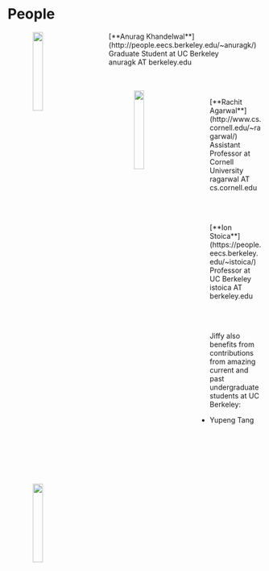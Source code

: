 # People

<img src="http://anuragkhandelwal.com/images/me.png" align="left" hspace="50" width="20%" />
<p>[**Anurag Khandelwal**](http://people.eecs.berkeley.edu/~anuragk/) <br/>
Graduate Student at UC Berkeley<br/>
anuragk AT berkeley.edu</p>
<br/>
<br/>

<img src="https://www.engineering.cornell.edu/sites/default/files/styles/width_360/public/departments/faculty%20section/Rachit%20Agarwal_0.png" align="left" hspace="50" width="20%" />
<p>[**Rachit Agarwal**](http://www.cs.cornell.edu/~ragarwal/) <br/>
Assistant Professor at Cornell University<br/>
ragarwal AT cs.cornell.edu</p>
<br/>
<br/>

<img src="https://databricks.com/wp-content/uploads/2015/08/ionS.jpg" align="left" hspace="50" width="20%" />
<p>[**Ion Stoica**](https://people.eecs.berkeley.edu/~istoica/) <br/>
Professor at UC Berkeley<br/>
istoica AT berkeley.edu</p>
<br/>
<br/>


<p>Jiffy also benefits from contributions from amazing current and past 
undergraduate students at UC Berkeley: <br/></p>

* Yupeng Tang


